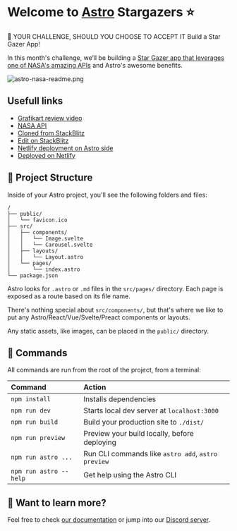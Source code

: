 # Welcome to [Astro](https://astro.build) Stargazers ⭐️

🚀 YOUR CHALLENGE, SHOULD YOU CHOOSE TO ACCEPT IT
Build a Star Gazer App!

In this month's challenge, we’ll be building a [Star Gazer app that leverages one of NASA's amazing APIs](https://prismic.io/blog/astro-js-tutorial?utm_source=newsletter_august_2022&utm_medium=email&utm_campaign=optimized_dev&utm_content=inline) and Astro's awesome benefits.

![astro-nasa-readme.png](astro-nasa-readme.png)

## Usefull links
* [Grafikart review video](https://www.youtube.com/watch?v=Go0jePnu8w0&ab_channel=Grafikart.fr)
* [NASA API](https://api.nasa.gov/)
* [Cloned from StackBlitz](https://stackblitz.com/github/bholmesdev/stargazers.club/tree/starter)
* [Edit on StackBlitz](https://stackblitz.com/edit/github-r83mgv)
* [Netlify deployment on Astro side](https://docs.astro.build/en/guides/server-side-rendering/)
* [Deployed on Netlify](https://main--adorable-lebkuchen-7d6b66.netlify.app/)

## 🚀 Project Structure

Inside of your Astro project, you'll see the following folders and files:

```
/
├── public/
│   └── favicon.ico
├── src/
│   ├── components/
│   │   └── Image.svelte
│   │   └── Carousel.svelte
│   ├── layouts/
│   │   └── Layout.astro
│   └── pages/
│       └── index.astro
└── package.json
```

Astro looks for `.astro` or `.md` files in the `src/pages/` directory. Each page is exposed as a route based on its file name.

There's nothing special about `src/components/`, but that's where we like to put any Astro/React/Vue/Svelte/Preact components or layouts.

Any static assets, like images, can be placed in the `public/` directory.

## 🧞 Commands

All commands are run from the root of the project, from a terminal:

| Command                | Action                                             |
| :--------------------- | :------------------------------------------------- |
| `npm install`          | Installs dependencies                              |
| `npm run dev`          | Starts local dev server at `localhost:3000`        |
| `npm run build`        | Build your production site to `./dist/`            |
| `npm run preview`      | Preview your build locally, before deploying       |
| `npm run astro ...`    | Run CLI commands like `astro add`, `astro preview` |
| `npm run astro --help` | Get help using the Astro CLI                       |

## 👀 Want to learn more?

Feel free to check [our documentation](https://docs.astro.build) or jump into our [Discord server](https://astro.build/chat).


